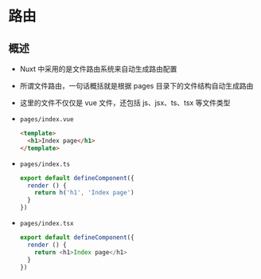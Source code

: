 # 路由

## 概述

+ Nuxt 中采用的是文件路由系统来自动生成路由配置
+ 所谓文件路由，一句话概括就是根据 pages 目录下的文件结构自动生成路由
+ 这里的文件不仅仅是 vue 文件，还包括 js、jsx、ts、tsx 等文件类型

+ `pages/index.vue`

  ```html
  <template>
    <h1>Index page</h1>
  </template>
  ```

+ `pages/index.ts`

  ```js
  export default defineComponent({
    render () {
      return h('h1', 'Index page')
    }
  })
  ```

+ `pages/index.tsx`

  ```js
  export default defineComponent({
    render () {
      return <h1>Index page</h1>
    }
  })
  ```

